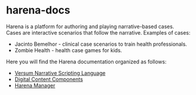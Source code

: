 # harena-docs

Harena is a platform for authoring and playing narrative-based cases. Cases are interactive scenarios that follow the narrative. Examples of cases:
* Jacinto Bemelhor - clinical case scenarios to train health professionals.
* Zombie Health - health case games for kids.

Here you will find the Harena documentation organized as follows:
* [Versum Narrative Scripting Language](versum/)
* [Digital Content Components](dccs/)
* [Harena Manager](manager/)
